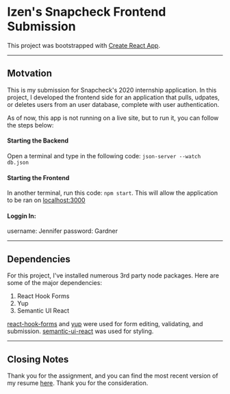 # Izen's Snapcheck Frontend Submission
This project was bootstrapped with [Create React App](https://github.com/facebook/create-react-app).

----

## Motvation

This is my submission for Snapcheck's 2020 internship application. In this project, I developed the frontend side for an application that pulls, udpates, or deletes users from an user database, complete with user authentication.

As of now, this app is not running on a live site, but to run it, you can follow the steps below:

#### Starting the Backend

Open a terminal and type in the following code: `json-server --watch db.json`

#### Starting the Frontend

In another terminal, run this code: `npm start`. This will allow the application to be ran on [localhost:3000](http://localhost:3000)

#### Loggin In:

username: Jennifer
password: Gardner

----

## Dependencies

For this project, I've installed numerous 3rd party node packages. Here are some of the major dependencies: 

1. React Hook Forms 
2. Yup
3. Semantic UI React

[react-hook-forms](https://react-hook-form.com/) and [yup](https://www.npmjs.com/package/yup) were used for form editing, validating, and submission. [semantic-ui-react](https://react.semantic-ui.com/) was used for styling.

----

## Closing Notes

Thank you for the assignment, and you can find the most recent version of my resume [here](https://izen-resume.s3-us-west-1.amazonaws.com/IzenHuangResume.pdf). Thank you for the consideration.
